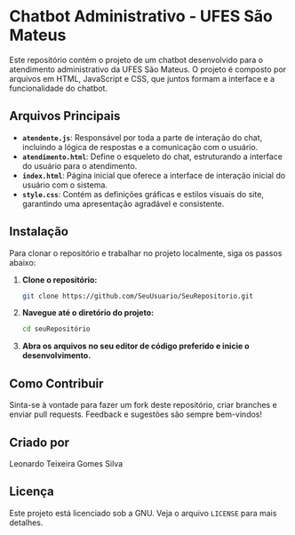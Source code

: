 # Chatbot Administrativo - UFES São Mateus

Este repositório contém o projeto de um chatbot desenvolvido para o atendimento administrativo da UFES São Mateus. O projeto é composto por arquivos em HTML, JavaScript e CSS, que juntos formam a interface e a funcionalidade do chatbot.

## Arquivos Principais

- **`atendente.js`**: Responsável por toda a parte de interação do chat, incluindo a lógica de respostas e a comunicação com o usuário.
- **`atendimento.html`**: Define o esqueleto do chat, estruturando a interface do usuário para o atendimento.
- **`index.html`**: Página inicial que oferece a interface de interação inicial do usuário com o sistema.
- **`style.css`**: Contém as definições gráficas e estilos visuais do site, garantindo uma apresentação agradável e consistente.

## Instalação

Para clonar o repositório e trabalhar no projeto localmente, siga os passos abaixo:



1. **Clone o repositório:**
   ```bash
   git clone https://github.com/SeuUsuario/SeuRepositorio.git

2. **Navegue até o diretório do projeto:**
   ```bash
   cd seuRepositório

3. **Abra os arquivos no seu editor de código preferido e inicie o desenvolvimento.**


## Como Contribuir
Sinta-se à vontade para fazer um fork deste repositório, criar branches e enviar pull requests. Feedback e sugestões são sempre bem-vindos!

## Criado por
Leonardo Teixeira Gomes Silva

## Licença
Este projeto está licenciado sob a GNU. Veja o arquivo `LICENSE` para mais detalhes.
